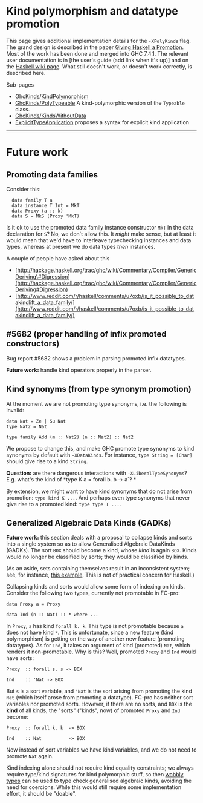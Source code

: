 # Kind polymorphism and datatype promotion


This page gives additional implementation details for the `-XPolyKinds` flag. The grand design is described in the paper [Giving Haskell a Promotion](http://dreixel.net/research/pdf/ghp.pdf). Most of the work has been done and merged into GHC 7.4.1. The relevant user documentation is in \[the user's guide (add link when it's up)\] and on the [ Haskell wiki page](http://haskell.org/haskellwiki/GHC/Kinds). What still doesn't work, or doesn't work correctly, is described here.


Sub-pages

- [GhcKinds/KindPolymorphism](ghc-kinds/kind-polymorphism)
- [GhcKinds/PolyTypeable](ghc-kinds/poly-typeable) A kind-polymorphic version of the `Typeable` class.
- [GhcKinds/KindsWithoutData](ghc-kinds/kinds-without-data)
- [ExplicitTypeApplication](explicit-type-application) proposes a syntax for explicit kind application

---

# Future work

## Promoting data families


Consider this:

```wiki
  data family T a
  data instance T Int = MkT
  data Proxy (a :: k)
  data S = MkS (Proxy 'MkT)
```


Is it ok to use the promoted data family instance constructor `MkT` in
the data declaration for `S`?  No, we don't allow this. It *might* make
sense, but at least it would mean that we'd have to interleave
typechecking instances and data types, whereas at present we do data
types *then* instances.


A couple of people have asked about this

- [http://hackage.haskell.org/trac/ghc/wiki/Commentary/Compiler/GenericDeriving\#Digression](http://hackage.haskell.org/trac/ghc/wiki/Commentary/Compiler/GenericDeriving#Digression)
- [http://www.reddit.com/r/haskell/comments/u7oxb/is_it_possible_to_datakindlift_a_data_family/](http://www.reddit.com/r/haskell/comments/u7oxb/is_it_possible_to_datakindlift_a_data_family/)


 


## #5682 (proper handling of infix promoted constructors)


Bug report #5682 shows a
problem in parsing promoted infix datatypes.

**Future work:** handle kind operators properly in the parser.

## Kind synonyms (from type synonym promotion)


At the moment we are not promoting type synonyms, i.e. the following is invalid:

```wiki
data Nat = Ze | Su Nat
type Nat2 = Nat

type family Add (m :: Nat2) (n :: Nat2) :: Nat2
```


We propose to change this, and make GHC promote
type synonyms to kind synonyms by default with `-XDataKinds`. For instance, `type String = [Char]`
should give rise to a kind `String`.

**Question:** are there dangerous interactions with `-XLiberalTypeSynonyms`? E.g. what's the kind
of *type K a = forall b. b -\> a\`?
*


By extension, we might want to have kind synonyms that do not arise from promotion: `type kind K ...`.
And perhaps even type synonyms that never give rise to a promoted kind: `type type T ...`.

## Generalized Algebraic Data Kinds (GADKs)

**Future work:** this section deals with a proposal to collapse kinds and sorts into a single system
so as to allow Generalised Algebraic DataKinds (GADKs). The sort `BOX` should
become a kind, whose *kind* is again `BOX`. Kinds would no longer be classified by sorts;
they would be classified by kinds.


(As an aside, sets containing themselves result in an inconsistent system; see, for instance,
[this example](http://www.cs.nott.ac.uk/~txa/g53cfr/l20.agda). This is not of practical
concern for Haskell.)


Collapsing kinds and sorts would allow some form of indexing on kinds. Consider the
following two types, currently not promotable in FC-pro:

```wiki
data Proxy a = Proxy

data Ind (n :: Nat) :: * where ...
```


In `Proxy`, `a` has kind `forall k. k`. This type is not promotable because
`a` does not have kind `*`. This is unfortunate, since a new feature (kind
polymorphism) is getting on the way of another new feature (promoting
datatypes). As for `Ind`, it takes an argument of kind (promoted) `Nat`,
which renders it non-promotable. Why is this? Well, promoted `Proxy` and `Ind`
would have sorts:

```wiki
Proxy  :: forall s. s -> BOX

Ind    :: 'Nat -> BOX
```


But `s` is a sort variable, and `'Nat` is the sort arising from promoting
the kind `Nat` (which itself arose from promoting a datatype). FC-pro has
neither sort variables nor promoted sorts. However, if there are no sorts, and
`BOX` is the **kind** of all kinds, the "sorts" ("kinds", now) of promoted `Proxy`
and `Ind` become:

```wiki
Proxy  :: forall k. k  -> BOX

Ind    :: Nat          -> BOX
```


Now instead of sort variables we have kind variables, and we do not need to promote
`Nat` again.


Kind indexing alone should not require kind equality constraints; we always
require type/kind signatures for kind polymorphic stuff, so then
[wobbly types](http://research.microsoft.com/en-us/um/people/simonpj/papers/gadt/gadt-rigid-contexts.pdf)
can be used to type check generalised algebraic kinds, avoiding the need for
coercions. While this would still require some implementation effort, it
should be "doable".
